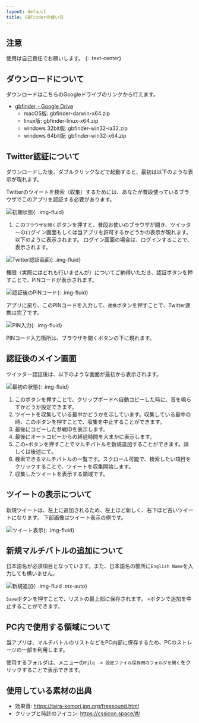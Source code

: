 ```yaml
---
layout: default
title: GBFinderの使い方
---
```



## 注意

使用は自己責任でお願いします。
{: .text-center}


## ダウンロードについて

ダウンロードはこちらのGoogleドライブのリンクから行えます。

* [gbfinder - Google Drive](https://drive.google.com/drive/folders/1YwuV6jWlZU9plWkLeGJUsA3COytoDoBT?usp=sharing)
    * macOS版: gbfinder-darwin-x64.zip
    * linux版: gbfinder-linux-x64.zip
    * windows 32bit版: gbfinder-win32-ia32.zip
    * windows 64bit版: gbfinder-win32-x64.zip

## Twitter認証について

ダウンロードした後、ダブルクリックなどで起動すると、最初は以下のような表示が現れます。

Twitterのツイートを検索（収集）するためには、あなたが普段使っているブラウザでこのアプリを認証する必要があります。

![初期状態](res/gbfinder_0_1.png "初期状態"){: .img-fluid}

1. この`ブラウザを開く`ボタンを押すと、普段お使いのブラウザが開き、ツイッターのログイン画面もしくは当アプリを許可するかどうかの表示が現れます。以下のように表示されます。
ログイン画面の場合は、ログインすることで、表示されます。


![Twitter認証画面](res/gbfinder_tw1.png "認証画面"){: .img-fluid}

権限（実際にはどれも行いませんが）についてご納得いただき、認証ボタンを押すことで、PINコードが表示されます。

![認証後のPINコード](res/gbfinder_tw2.png "PINコード"){: .img-fluid}

アプリに戻り、このPINコードを入力して、`連携`ボタンを押すことで、Twitter連携は完了です。

![PIN入力](res/gbfinder_0_2.png "PINコード入力"){: .img-fluid}

PINコード入力箇所は、ブラウザを開くボタンの下に現れます。

## 認証後のメイン画面

ツイッター認証後は、以下のような画面が最初から表示されます。

![最初の状態](res/gbfinder_1.png "最初の状態"){: .img-fluid}

1. このボタンを押すことで、クリップボードへ自動コピーした時に、音を鳴らすかどうか設定できます。
2. ツイートを収集している最中かどうかを示しています。収集している最中の時、このボタンを押すことで、収集を中止することができます。
3. 最後にコピーした参戦IDを表示します。
4. 最後にオートコピーからの経過時間を大まかに表示します。
5. この`+`ボタンを押すことでマルチバトルを新規追加することができます。詳しくは後述にて。
6. 検索できるマルチバトルの一覧です。スクロール可能で、検索したい項目をクリックすることで、ツイートを収集開始します。
7. 収集したツイートを表示する領域です。


## ツイートの表示について

新規ツイートは、左上に追加されるため、左上ほど新しく、右下ほど古いツイートになります。
下部画像はツイート表示の例です。

![ツイート表示](res/gbfinder_2.png "ツイート表示"){: .img-fluid}


## 新規マルチバトルの追加について

日本語名が必須項目となっています。また、日本語名の箇所に`English Name`を入力しても構いません。

![新規追加](res/gbfinder_newraid.png "新規追加"){: .img-fluid .mx-auto}

`Save`ボタンを押すことで、リストの最上部に保存されます。
`×`ボタンで追加を中止することができます。


## PC内で使用する領域について

当アプリは、マルチバトルのリストなどをPC内部に保存するため、PCのストレージの一部を利用します。

使用するフォルダは、メニューの`File -> 設定ファイル保存用のフォルダを開く`をクリックすることで表示できます。


## 使用している素材の出典

* 効果音: https://taira-komori.jpn.org/freesound.html
* クリップと時計のアイコン: https://cssicon.space/#/